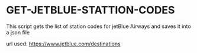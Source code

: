 # GET-JETBLUE-STATTION-CODES
This script gets the list of station codes for jetBlue Airways and saves it into a json file

url used: https://www.jetblue.com/destinations
